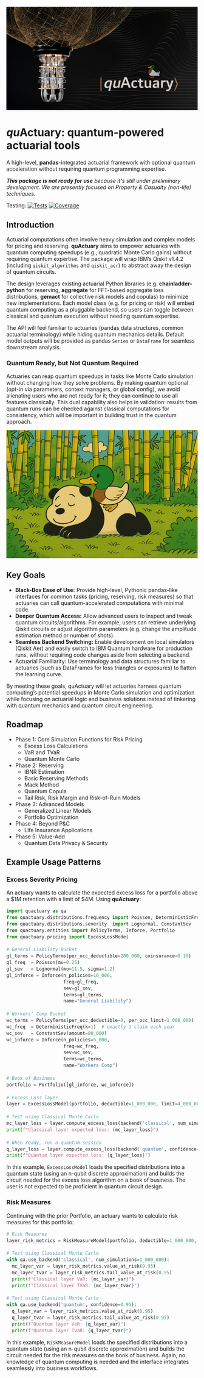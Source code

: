 ![QuActuary header image](images/qc-header.jpg)
# *qu*Actuary: quantum-powered actuarial tools

A high-level, **pandas**-integrated actuarial framework with optional quantum acceleration without requiring quantum programming expertise.

_**This package is not ready for use** because it's still under preliminary development. We are presently focused on Property & Casualty (non-life) techniques._

Testing:
[![Tests](https://img.shields.io/github/actions/workflow/status/AlexFiliakov/quactuary/.github/workflows/python-tests.yml?branch=main)](https://github.com/AlexFiliakov/quactuary/actions)
[![Coverage](https://img.shields.io/endpoint?url=https://raw.githubusercontent.com/AlexFiliakov/quactuary/main/coverage.json)](https://github.com/AlexFiliakov/quactuary/actions)

## Introduction

Actuarial computations often involve heavy simulation and complex models for pricing and reserving. **quActuary** aims to empower actuaries with quantum computing speedups (e.g., quadratic Monte Carlo gains) without requiring quantum expertise. The package will wrap IBM’s Qiskit v1.4.2 (including `qiskit_algorithms` and `qiskit_aer`) to abstract away the design of quantum circuits.

The design leverages existing actuarial Python libraries (e.g. **chainladder-python** for reserving, **aggregate** for FFT-based aggregate loss distributions, **gemact** for collective risk models and copulas) to minimize new implementations. Each model class (e.g. for pricing or risk) will embed quantum computing as a pluggable backend, so users can toggle between classical and quantum execution without needing quantum expertise.

The API will feel familiar to actuaries (pandas data structures, common actuarial terminology) while hiding quantum mechanics details. Default model outputs will be provided as pandas `Series` or `DataFrame` for seamless downstream analysis.

### Quantum Ready, but Not Quantum Required
Actuaries can reap quantum speedups in tasks like Monte Carlo simulation without changing how they solve problems. By making quantum optional (opt-in via parameters, context managers, or global config), we avoid alienating users who are not ready for it; they can continue to use all features classically. This dual capability also helps in validation: results from quantum runs can be checked against classical computations for consistency, which will be important in building trust in the quantum approach.

![Duck resting on a panda](images/panda-duck.png)

## Key Goals

- **Black-Box Ease of Use:** Provide high-level, Pythonic pandas-like interfaces for common tasks (pricing, reserving, risk measures) so that actuaries can call quantum-accelerated computations with minimal code.
- **Deeper Quantum Access:** Allow advanced users to inspect and tweak quantum circuits/algorithms. For example, users can retrieve underlying Qiskit circuits or adjust algorithm parameters (e.g. change the amplitude estimation method or number of shots).
- **Seamless Backend Switching:** Enable development on local simulators (Qiskit Aer) and easily switch to IBM Quantum hardware for production runs, without requiring code changes aside from selecting a backend.
- Actuarial Familiarity: Use terminology and data structures familiar to actuaries (such as DataFrames for loss triangles or exposures) to flatten the learning curve.

By meeting these goals, quActuary will let actuaries harness quantum computing’s potential speedups in Monte Carlo simulation and optimization while focusing on actuarial logic and business solutions instead of tinkering with quantum mechanics and quantum circuit engineering.

## Roadmap
- Phase 1: Core Simulation Functions for Risk Pricing
  - Excess Loss Calculations
  - VaR and TVaR
  - Quantum Monte Carlo
- Phase 2: Reserving
  - IBNR Estimation
  - Basic Reserving Methods
  - Mack Method
  - Quantum Copula
  - Tail Risk, Risk Margin and Risk-of-Ruin Models
- Phase 3: Advanced Models
  - Generalized Linear Models
  - Portfolio Optimization
- Phase 4: Beyond P&C
  - Life Insurance Applications
- Phase 5: Value-Add
  - Quantum Data Privacy & Security

## Example Usage Patterns

### Excess Severity Pricing

An actuary wants to calculate the expected excess loss for a portfolio above a $1M retention with a limit of $4M. Using **quActuary**:

```python
import quactuary as qa
from quactuary.distributions.frequency import Poisson, DeterministicFreq
from quactuary.distributions.severity  import Lognormal, ConstantSev
from quactuary.entities import PolicyTerms, Inforce, Portfolio
from quactuary.pricing import ExcessLossModel

# General Liability Bucket
gl_terms = PolicyTerms(per_occ_deductible=200_000, coinsurance=0.10)
gl_freq  = Poisson(mu=0.25)
gl_sev   = Lognormal(mu=11.5, sigma=1.2)
gl_inforce = Inforce(n_policies=10_000,
                     freq=gl_freq,
                     sev=gl_sev,
                     terms=gl_terms,
                     name="General Liability")

# Workers’ Comp Bucket
wc_terms = PolicyTerms(per_occ_deductible=0, per_occ_limit=1_000_000)
wc_freq  = DeterministicFreq(k=1)  # exactly 1 claim each year
wc_sev   = ConstantSev(amount=80_000)
wc_inforce = Inforce(n_policies=5_000,
                     freq=wc_freq,
                     sev=wc_sev,
                     terms=wc_terms,
                     name="Workers Comp")

# Book of Business
portfolio = Portfolio([gl_inforce, wc_inforce])

# Excess Loss layer
layer = ExcessLossModel(portfolio, deductible=1_000_000, limit=4_000_000)

# Test using Classical Monte Carlo
mc_layer_loss = layer.compute_excess_loss(backend('classical', num_simulations=1_000_000))
print(f"Classical layer expected loss: {mc_layer_loss}")

# When ready, run a quantum session
q_layer_loss = layer.compute_excess_loss(backend('quantum', confidence=0.95))
print(f"Quantum layer expected loss: {q_layer_loss}")
```

In this example, `ExcessLossModel` loads the specified distributions into a quantum state (using an n-qubit discrete approximation) and builds the circuit needed for the excess loss algorithm on a book of business. The user is not expected to be proficient in quantum circuit design.

### Risk Measures

Continuing with the prior Portfolio, an actuary wants to calculate risk measures for this portfolio:

```python
# Risk Measures
layer_risk_metrics = RiskMeasureModel(portfolio, deductible=1_000_000, limit=4_000_000)

# Test using Classical Monte Carlo
with qa.use_backend('classical', num_simulations=1_000_000):
  mc_layer_var = layer_risk_metrics.value_at_risk(0.95)
  mc_layer_tvar = layer_risk_metrics.tail_value_at_risk(0.95)
  print(f"Classical layer VaR: {mc_layer_var}")
  print(f"Classical layer TVaR: {mc_layer_tvar}")

# Test using Classical Monte Carlo
with qa.use_backend('quantum', confidence=0.95):
  q_layer_var = layer_risk_metrics.value_at_risk(0.95)
  q_layer_tvar = layer_risk_metrics.tail_value_at_risk(0.95)
  print(f"Quantum layer VaR: {q_layer_var}")
  print(f"Quantum layer TVaR: {q_layer_tvar}")
```

In this example, `RiskMeasureModel` loads the specified distributions into a quantum state (using an n-qubit discrete approximation) and builds the circuit needed for the risk measures on the book of business. Again, no knowledge of quantum computing is needed and the interface integrates seamlessly into business workflows.
